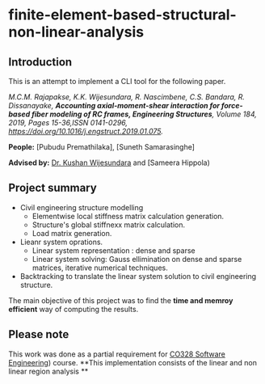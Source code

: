 # finite-element-based-structural-non-linear-analysis

## Introduction ##
This is an attempt to implement a CLI tool for the following paper.

*M.C.M. Rajapakse, K.K. Wijesundara, R. Nascimbene, C.S. Bandara, R. Dissanayake, **Accounting axial-moment-shear interaction for force-based fiber modeling of RC frames, Engineering Structures**, Volume 184, 2019, Pages 15-36,ISSN 0141-0296,
https://doi.org/10.1016/j.engstruct.2019.01.075.*


**People:** [Pubudu Premathilaka], [Suneth Samarasinghe]

**Advised by:** [Dr. Kushan Wijesundara](http://eng.pdn.ac.lk/civil/people/drKKWijesundara.php) and [Sameera Hippola)


## Project summary ##

* Civil engineering structure modelling
  * Elementwise local stiffness matrix calculation generation.
  * Structure's global stiffnexx matrix calculation.
  * Load matrix generation.
* Lieanr system oprations.
  * Linear system representation : dense and sparse
  * Linear system solving: Gauss ellimination on dense and sparse matrices, iterative numerical techniques.
* Backtracking to translate the linear system solution to civil engineering structure.

The main objective of this project was to find the **time and memroy efficient** way of computing the results.


## Please note ##
This work was done as a partial requirement for [CO328 Software Engineering](http://www.ce.pdn.ac.lk/undergraduate-courses/)) course. **This implementation consists of the linear and non linear region analysis **

